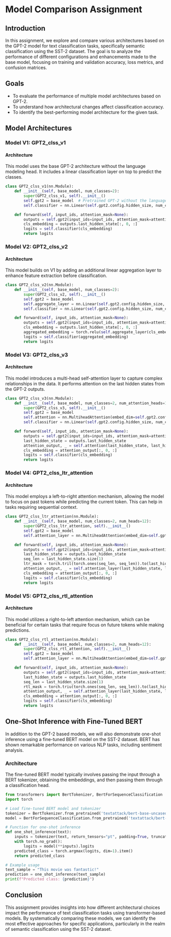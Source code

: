 # Model Comparison Assignment

## Introduction

In this assignment, we explore and compare various architectures based on the GPT-2 model for text classification tasks, specifically semantic classification using the SST-2 dataset. The goal is to analyze the performance of different configurations and enhancements made to the base model, focusing on training and validation accuracy, loss metrics, and confusion matrices.

## Goals

- To evaluate the performance of multiple model architectures based on GPT-2.
- To understand how architectural changes affect classification accuracy.
- To identify the best-performing model architecture for the given task.

## Model Architectures

### Model V1: GPT2_clss_v1

#### Architecture
This model uses the base GPT-2 architecture without the language modeling head. It includes a linear classification layer on top to predict the classes.

```python
class GPT2_clss_v1(nn.Module):
    def __init__(self, base_model, num_classes=2):
        super(GPT2_clss_v1, self).__init__()
        self.gpt2 = base_model  # Pretrained GPT-2 without the language modeling head
        self.classifier = nn.Linear(self.gpt2.config.hidden_size, num_classes)

    def forward(self, input_ids, attention_mask=None):
        outputs = self.gpt2(input_ids=input_ids, attention_mask=attention_mask)
        cls_embedding = outputs.last_hidden_state[:, 0, :]
        logits = self.classifier(cls_embedding)
        return logits
```

### Model V2: GPT2_clss_v2

#### Architecture
This model builds on V1 by adding an additional linear aggregation layer to enhance feature extraction before classification. 

```python
class GPT2_clss_v2(nn.Module):
    def __init__(self, base_model, num_classes=2):
        super(GPT2_clss_v2, self).__init__()
        self.gpt2 = base_model
        self.aggregate_layer = nn.Linear(self.gpt2.config.hidden_size, self.gpt2.config.hidden_size)
        self.classifier = nn.Linear(self.gpt2.config.hidden_size, num_classes)

    def forward(self, input_ids, attention_mask=None):
        outputs = self.gpt2(input_ids=input_ids, attention_mask=attention_mask)
        cls_embedding = outputs.last_hidden_state[:, 0, :]
        aggregated_embedding = torch.relu(self.aggregate_layer(cls_embedding))
        logits = self.classifier(aggregated_embedding)
        return logits
```

### Model V3: GPT2_clss_v3

#### Architecture
This model introduces a multi-head self-attention layer to capture complex relationships in the data. It performs attention on the last hidden states from the GPT-2 outputs.

```python
class GPT2_clss_v3(nn.Module):
    def __init__(self, base_model, num_classes=2, num_attention_heads=12):
        super(GPT2_clss_v3, self).__init__()
        self.gpt2 = base_model
        self.attention = nn.MultiheadAttention(embed_dim=self.gpt2.config.hidden_size, num_heads=num_attention_heads, batch_first=True)
        self.classifier = nn.Linear(self.gpt2.config.hidden_size, num_classes)

    def forward(self, input_ids, attention_mask=None):
        outputs = self.gpt2(input_ids=input_ids, attention_mask=attention_mask)
        last_hidden_state = outputs.last_hidden_state
        attention_output, _ = self.attention(last_hidden_state, last_hidden_state, last_hidden_state)
        cls_embedding = attention_output[:, 0, :]
        logits = self.classifier(cls_embedding)
        return logits
```

### Model V4: GPT2_clss_ltr_attention

#### Architecture
This model employs a left-to-right attention mechanism, allowing the model to focus on past tokens while predicting the current token. This can help in tasks requiring sequential context.

```python
class GPT2_clss_ltr_attention(nn.Module):
    def __init__(self, base_model, num_classes=2, num_heads=12):
        super(GPT2_clss_ltr_attention, self).__init__()
        self.gpt2 = base_model
        self.attention_layer = nn.MultiheadAttention(embed_dim=self.gpt2.config.hidden_size, num_heads=num_heads, batch_first=True)

    def forward(self, input_ids, attention_mask=None):
        outputs = self.gpt2(input_ids=input_ids, attention_mask=attention_mask)
        last_hidden_state = outputs.last_hidden_state
        seq_len = last_hidden_state.size(1)
        ltr_mask = torch.tril(torch.ones(seq_len, seq_len)).to(last_hidden_state.device)
        attention_output, _ = self.attention_layer(last_hidden_state, last_hidden_state, last_hidden_state, attn_mask=ltr_mask)
        cls_embedding = attention_output[:, 0, :]
        logits = self.classifier(cls_embedding)
        return logits
```

### Model V5: GPT2_clss_rtl_attention

#### Architecture
This model utilizes a right-to-left attention mechanism, which can be beneficial for certain tasks that require focus on future tokens while making predictions.

```python
class GPT2_clss_rtl_attention(nn.Module):
    def __init__(self, base_model, num_classes=2, num_heads=12):
        super(GPT2_clss_rtl_attention, self).__init__()
        self.gpt2 = base_model
        self.attention_layer = nn.MultiheadAttention(embed_dim=self.gpt2.config.hidden_size, num_heads=num_heads, batch_first=True)

    def forward(self, input_ids, attention_mask=None):
        outputs = self.gpt2(input_ids=input_ids, attention_mask=attention_mask)
        last_hidden_state = outputs.last_hidden_state
        seq_len = last_hidden_state.size(1)
        rtl_mask = torch.triu(torch.ones(seq_len, seq_len)).to(last_hidden_state.device)
        attention_output, _ = self.attention_layer(last_hidden_state, last_hidden_state, last_hidden_state, attn_mask=rtl_mask)
        cls_embedding = attention_output[:, 0, :]
        logits = self.classifier(cls_embedding)
        return logits
```

## One-Shot Inference with Fine-Tuned BERT

In addition to the GPT-2 based models, we will also demonstrate one-shot inference using a fine-tuned BERT model on the SST-2 dataset. BERT has shown remarkable performance on various NLP tasks, including sentiment analysis.

### Architecture

The fine-tuned BERT model typically involves passing the input through a BERT tokenizer, obtaining the embeddings, and then passing them through a classification head.

```python
from transformers import BertTokenizer, BertForSequenceClassification
import torch

# Load fine-tuned BERT model and tokenizer
tokenizer = BertTokenizer.from_pretrained('textattack/bert-base-uncased-SST-2')
model = BertForSequenceClassification.from_pretrained('textattack/bert-base-uncased-SST-2')

# Function for one-shot inference
def one_shot_inference(text):
    inputs = tokenizer(text, return_tensors="pt", padding=True, truncation=True)
    with torch.no_grad():
        logits = model(**inputs).logits
    predicted_class = torch.argmax(logits, dim=1).item()
    return predicted_class

# Example usage
text_sample = "This movie was fantastic!"
prediction = one_shot_inference(text_sample)
print(f"Predicted class: {prediction}")
```

## Conclusion

This assignment provides insights into how different architectural choices impact the performance of text classification tasks using transformer-based models. By systematically comparing these models, we can identify the most effective approaches for specific applications, particularly in the realm of semantic classification using the SST-2 dataset.
```
